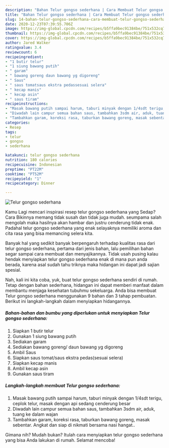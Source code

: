 ```yaml
---
description: "Bahan Telur gongso sederhana | Cara Membuat Telur gongso sederhana Yang Sedap"
title: "Bahan Telur gongso sederhana | Cara Membuat Telur gongso sederhana Yang Sedap"
slug: 14-bahan-telur-gongso-sederhana-cara-membuat-telur-gongso-sederhana-yang-sedap
date: 2020-12-23T07:39:55.706Z
image: https://img-global.cpcdn.com/recipes/b5ffa9bec91384be/751x532cq70/telur-gongso-sederhana-foto-resep-utama.jpg
thumbnail: https://img-global.cpcdn.com/recipes/b5ffa9bec91384be/751x532cq70/telur-gongso-sederhana-foto-resep-utama.jpg
cover: https://img-global.cpcdn.com/recipes/b5ffa9bec91384be/751x532cq70/telur-gongso-sederhana-foto-resep-utama.jpg
author: Jared Walker
ratingvalue: 3.4
reviewcount: 6
recipeingredient:
- "1 butir telur"
- "1 siung bawang putih"
- " garam"
- " bawang goreng daun bawang yg digoreng"
- " Saus"
- " saus tomatsaus ekstra pedassesuai selera"
- " kecap manis"
- " kecap asin"
- " saus tiram"
recipeinstructions:
- "Masak bawang putih sampai harum, taburi minyak dengan 1/4sdt terigu, ceplok telur, masak dengan api sedang cenderung besar"
- "Diwadah lain campur semua bahan saus, tambahkan 3sdm air, aduk, tuang ke dalam wajan"
- "Tambahkan garam, koreksi rasa, taburkan bawang goreng, masak sebentar. Angkat dan siap di nikmati bersama nasi hangat.."
categories:
- Resep
tags:
- telur
- gongso
- sederhana

katakunci: telur gongso sederhana 
nutrition: 180 calories
recipecuisine: Indonesian
preptime: "PT22M"
cooktime: "PT52M"
recipeyield: "1"
recipecategory: Dinner

---
```



![Telur gongso sederhana](https://img-global.cpcdn.com/recipes/b5ffa9bec91384be/751x532cq70/telur-gongso-sederhana-foto-resep-utama.jpg)

Kamu Lagi mencari inspirasi resep telur gongso sederhana yang Sedap? Cara Bikinnya memang tidak susah dan tidak juga mudah. seumpama salah mengolah maka hasilnya akan hambar dan justru cenderung tidak enak. Padahal telur gongso sederhana yang enak selayaknya memiliki aroma dan cita rasa yang bisa memancing selera kita.



Banyak hal yang sedikit banyak berpengaruh terhadap kualitas rasa dari telur gongso sederhana, pertama dari jenis bahan, lalu pemilihan bahan segar sampai cara membuat dan menyajikannya. Tidak usah pusing kalau hendak menyiapkan telur gongso sederhana enak di mana pun anda berada, karena asal sudah tahu triknya maka hidangan ini dapat jadi sajian spesial.


Nah, kali ini kita coba, yuk, buat telur gongso sederhana sendiri di rumah. Tetap dengan bahan sederhana, hidangan ini dapat memberi manfaat dalam membantu menjaga kesehatan tubuhmu sekeluarga. Anda bisa membuat Telur gongso sederhana menggunakan 9 bahan dan 3 tahap pembuatan. Berikut ini langkah-langkah dalam menyiapkan hidangannya.

<!--inarticleads1-->

##### Bahan-bahan dan bumbu yang diperlukan untuk menyiapkan Telur gongso sederhana:

1. Siapkan 1 butir telur
1. Gunakan 1 siung bawang putih
1. Sediakan  garam
1. Sediakan  bawang goreng/ daun bawang yg digoreng
1. Ambil  Saus
1. Siapkan  saus tomat/saus ekstra pedas(sesuai selera)
1. Siapkan  kecap manis
1. Ambil  kecap asin
1. Gunakan  saus tiram




<!--inarticleads2-->

##### Langkah-langkah membuat Telur gongso sederhana:

1. Masak bawang putih sampai harum, taburi minyak dengan 1/4sdt terigu, ceplok telur, masak dengan api sedang cenderung besar
1. Diwadah lain campur semua bahan saus, tambahkan 3sdm air, aduk, tuang ke dalam wajan
1. Tambahkan garam, koreksi rasa, taburkan bawang goreng, masak sebentar. Angkat dan siap di nikmati bersama nasi hangat..




Gimana nih? Mudah bukan? Itulah cara menyiapkan telur gongso sederhana yang bisa Anda lakukan di rumah. Selamat mencoba!
